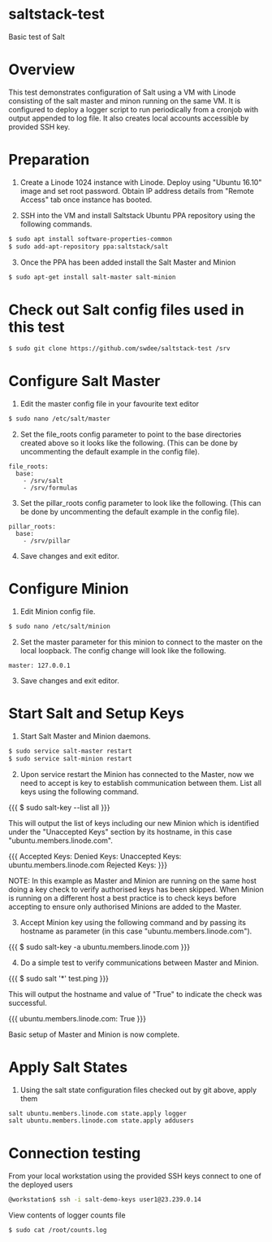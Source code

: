 # saltstack-test

Basic test of Salt



# Overview

This test demonstrates configuration of Salt using a VM with Linode consisting
of the salt master and minon running on the same VM.  It is configured to deploy a
logger script to run periodically from a cronjob with output appended to log file.
It also creates local accounts accessible by provided SSH key.



# Preparation

1. Create a Linode 1024 instance with Linode. Deploy using "Ubuntu 16.10" 
image and set root password.  Obtain IP address details from "Remote Access" tab
once instance has booted.


2. SSH into the VM and install Saltstack Ubuntu PPA repository using the following commands.

```sh
$ sudo apt install software-properties-common
$ sudo add-apt-repository ppa:saltstack/salt
```

3. Once the PPA has been added install the Salt Master and Minion 

```sh
$ sudo apt-get install salt-master salt-minion 
```



# Check out Salt config files used in this test

```sh
$ sudo git clone https://github.com/swdee/saltstack-test /srv
```


# Configure Salt Master

1. Edit the master config file in your favourite text editor

```sh
$ sudo nano /etc/salt/master
```

2. Set the file_roots config parameter to point to the base directories created above
so it looks like the following. (This can
be done by uncommenting the default example in the config file).

```
file_roots:
  base:
    - /srv/salt
    - /srv/formulas
```

3. Set the pillar_roots config parameter to look like the following. (This can
be done by uncommenting the default example in the config file).

```
pillar_roots:
  base:
    - /srv/pillar
```

4. Save changes and exit editor.



# Configure Minion

1. Edit Minion config file.

```sh
$ sudo nano /etc/salt/minion
```

2. Set the master parameter for this minion to connect to the master on the
local loopback.  The config change will look like the following.

```
master: 127.0.0.1
```

3. Save changes and exit editor.



# Start Salt and Setup Keys

1. Start Salt Master and Minion daemons.

```sh
$ sudo service salt-master restart
$ sudo service salt-minion restart
```

2.  Upon service restart the Minion has connected to the Master, now we need to
accept is key to establish communication between them.  List all keys using the 
following command.

{{{
$ sudo salt-key --list all
}}}


This will output the list of keys including our new Minion which is identified
under the "Unaccepted Keys" section by its hostname, in this case
"ubuntu.members.linode.com".

{{{
Accepted Keys:
Denied Keys:
Unaccepted Keys:
ubuntu.members.linode.com
Rejected Keys:
}}}


NOTE: In this example as Master and Minion are running on the same host doing
a key check to verify authorised keys has been skipped.  When Minion is running on
a different host a best practice is to check keys before accepting to ensure only 
authorised Minions are added to the Master.


3. Accept Minion key using the following command and by passing its hostname 
as parameter (in this case "ubuntu.members.linode.com").

{{{
$ sudo salt-key -a ubuntu.members.linode.com
}}}


4. Do a simple test to verify communications between Master and Minion.

{{{
$ sudo salt '*' test.ping
}}}


This will output the hostname and value of "True" to indicate the check 
was successful.

{{{
ubuntu.members.linode.com:
    True
}}}


Basic setup of Master and Minion is now complete.



# Apply Salt States

1. Using the salt state configuration files checked out by git above, apply them

```sh
salt ubuntu.members.linode.com state.apply logger
salt ubuntu.members.linode.com state.apply addusers
```


# Connection testing

From your local workstation using the provided SSH keys connect to one of the 
deployed users

```sh
@workstation$ ssh -i salt-demo-keys user1@23.239.0.14
```

View contents of logger counts file

```sh
$ sudo cat /root/counts.log
```

